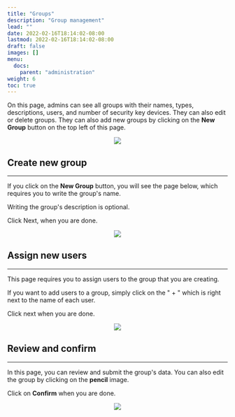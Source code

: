 ```yaml
---
title: "Groups"
description: "Group management"
lead: ""
date: 2022-02-16T18:14:02-08:00
lastmod: 2022-02-16T18:14:02-08:00
draft: false
images: []
menu:
  docs:
    parent: "administration"
weight: 6
toc: true
---
```


On this page, admins can see all groups with their names, types, descriptions, users, and number of security key devices.
They can also edit or delete groups.
They can also add new groups by clicking on the **New Group** button on the top left of this page.

<p align="center">
    <img src="/images/vendor/Panel/groups_1.png" class="doc-img-frame">
</p>

## Create new group

<hr class="hr-line">

<div class="step-row-container">
  <div class="step-column bullet-container">
    <div class="bullet"></div>
  </div>
  <div class="card-column">
    <div class="step-text" >
      <div class="card-body">
        <p>If you click on the <span style="font-weight:bold;">New Group</span> button, you will see the page below, which requires you to write the group's name.</p>
      </div>
    </div>
  </div>
</div>

<div class="step-row-container">
  <div class="step-column bullet-container">
    <div class="bullet"></div>
  </div>
  <div class="card-column">
    <div class="step-text" >
      <div class="card-body">
        <p>Writing the group's description is optional.</p>
      </div>
    </div>
  </div>
</div>

<div class="step-row-container">
  <div class="step-column bullet-container">
    <div class="bullet"></div>
  </div>
  <div class="card-column">
    <div class="step-text" >
      <div class="card-body">
        <p>Click Next, when you are done.</p>
      </div>
    </div>
  </div>
</div>

<p align="center">
    <img src="/images/vendor/Panel/groups_2.png" class="doc-img-frame">
</p>

## Assign new users

<hr class="hr-line">

<div class="step-row-container">
  <div class="step-column bullet-container">
    <div class="bullet"></div>
  </div>
  <div class="card-column">
    <div class="step-text" >
      <div class="card-body">
        <p>This page requires you to assign users to the group that you are creating.</p>
      </div>
    </div>
  </div>
</div>

<div class="step-row-container">
  <div class="step-column bullet-container">
    <div class="bullet"></div>
  </div>
  <div class="card-column">
    <div class="step-text" >
      <div class="card-body">
        <p>If you want to add users to a group, simply click on the " + " which is right next to the name of each user.</p>
      </div>
    </div>
  </div>
</div>

<div class="step-row-container">
  <div class="step-column bullet-container">
    <div class="bullet"></div>
  </div>
  <div class="card-column">
    <div class="step-text" >
      <div class="card-body">
        <p>Click next when you are done.</p>
      </div>
    </div>
  </div>
</div>
<p align="center">
    <img src="/images/vendor/Panel/groups_3.png" class="doc-img-frame">
</p>

## Review and confirm

<hr class="hr-line">

<div class="step-row-container">
  <div class="step-column bullet-container">
    <div class="bullet"></div>
  </div>
  <div class="card-column">
    <div class="step-text" >
      <div class="card-body">
        <p>In this page, you can review and submit the group's data. You can also edit the group by clicking on the <span style="font-weight:bold;">pencil</span> image.</p>
      </div>
    </div>
  </div>
</div>

<div class="step-row-container">
  <div class="step-column bullet-container">
    <div class="bullet"></div>
  </div>
  <div class="card-column">
    <div class="step-text" >
      <div class="card-body">
        <p>Click on <span style="font-weight:bold;">Confirm</span> when you are done.</p>
      </div>
    </div>
  </div>
</div>

<p align="center">
    <img src="/images/vendor/Panel/groups_4.png" class="doc-img-frame">
</p>
